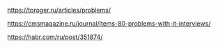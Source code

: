 
https://tproger.ru/articles/problems/

https://cmsmagazine.ru/journal/items-80-problems-with-it-interviews/

https://habr.com/ru/post/351874/
